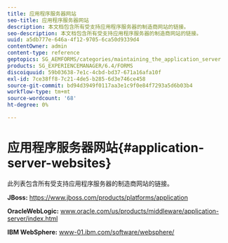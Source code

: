 ```yaml
---
title: 应用程序服务器网站
seo-title: 应用程序服务器网站
description: 本文档包含所有受支持应用程序服务器的制造商网站的链接。
seo-description: 本文档包含所有受支持应用程序服务器的制造商网站的链接。
uuid: a5db777e-646a-4f12-9705-6ca50d9339d4
contentOwner: admin
content-type: reference
geptopics: SG_AEMFORMS/categories/maintaining_the_application_server
products: SG_EXPERIENCEMANAGER/6.4/FORMS
discoiquuid: 59b03638-7e1c-4cbd-bd37-671a16afa10f
exl-id: 7ce38ff8-7c21-4de5-b285-6d3e746ce458
source-git-commit: bd94d3949f0117aa3e1c9f0e84f7293a5d6b03b4
workflow-type: tm+mt
source-wordcount: '68'
ht-degree: 0%

---
```


# 应用程序服务器网站{#application-server-websites}

此列表包含所有受支持应用程序服务器的制造商网站的链接。

**JBoss:** https://www.jboss.com/products/platforms/application

**OracleWebLogic:** www.oracle.com/us/products/middleware/application-server/index.html

**IBM WebSphere:** www-01.ibm.com/software/websphere/
